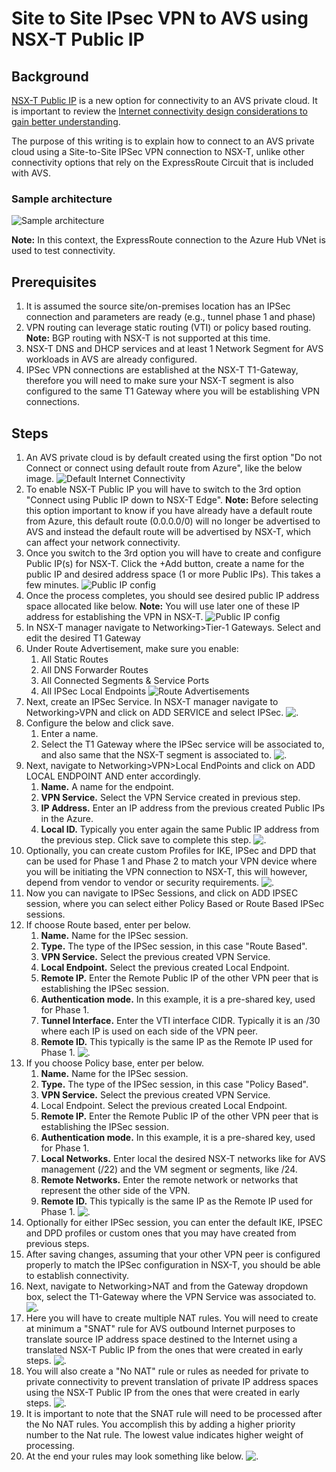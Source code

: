 # Site to Site IPsec VPN to AVS using NSX-T Public IP

## Background

[NSX-T Public IP](https://learn.microsoft.com/azure/azure-vmware/enable-public-ip-nsx-edge) is a new option for connectivity to an AVS private cloud. It is important to review the [Internet connectivity design considerations to gain better understanding](https://learn.microsoft.com/azure/azure-vmware/concepts-design-public-internet-access).

The purpose of this writing is to explain how to connect to an AVS private cloud using a Site-to-Site IPSec VPN connection to NSX-T, unlike other connectivity options that rely on the ExpressRoute Circuit that is included with AVS.

### Sample architecture

![Sample architecture](./media/nsx-t-public-ip-vpn.png)

**Note:** In this context, the ExpressRoute connection to the Azure Hub VNet is used to test connectivity.  

## Prerequisites  

1. It is assumed the source site/on-premises location has an IPSec connection and parameters are ready (e.g., tunnel phase 1 and phase)
1. VPN routing can leverage static routing (VTI) or policy based routing. **Note:** BGP routing with NSX-T is not supported at this time.
1. NSX-T DNS and DHCP services and at least 1 Network Segment for AVS workloads  in  AVS are already configured.
1. IPSec VPN connections are established at the NSX-T T1-Gateway, therefore you will need to make sure your NSX-T segment is also configured to the same T1 Gateway where you will be establishing VPN connections.


## Steps

1. An AVS private cloud is by default created using the first option "Do not Connect or connect using default route from Azure", like the below image.
![Default Internet Connectivity](./media/avs-default-internet-connectivity.png)
1. To enable NSX-T Public IP you will have to switch to the 3rd option "Connect using Public IP down to NSX-T Edge". **Note:** Before selecting this option important to know if you have already have a default route from Azure, this default route (0.0.0.0/0) will no longer be advertised to AVS and instead the default route will be advertised by NSX-T, which can affect your network connectivity.
1. Once you switch to the 3rd option you will have to create and configure Public IP(s) for NSX-T. Click the +Add button, create a name for the public IP and desired address space (1 or more Public IPs). This takes a few minutes.
![Public IP config](./media/avs-nsx-it-public-ip-config.png)
1. Once the process completes, you should see desired public IP address space allocated like below. **Note:** You will use later one of these IP address for establishing the VPN in NSX-T.
![Public IP config](./media/avs-nsx-it-public-ip-config-done.png)
1. In NSX-T manager navigate to Networking>Tier-1 Gateways. Select and edit the desired T1 Gateway
1. Under Route Advertisement, make sure you enable:
    1. All Static Routes
    1. All DNS Forwarder Routes
    1. All Connected Segments & Service Ports
    1. All IPSec Local Endpoints
![Route Advertisements](./media/nsx-t-t1-route-advertisements.png)
1. Next, create an IPSec Service. In NSX-T manager navigate to Networking>VPN and click on ADD SERVICE and select IPSec.
![.](./media/nsx-t-ipsec-service.png)
1. Configure the below and click save.
    1. Enter a name.
    1. Select the T1 Gateway where the IPSec service will be associated to, and also same that the NSX-T segment is associated to.
![.](./media/nsx-t-ipsec-service-config.png)
1. Next, navigate to Networking>VPN>Local EndPoints and click on ADD LOCAL ENDPOINT AND enter accordingly.
    1. **Name.** A name for the endpoint.
    1. **VPN Service.** Select the VPN Service created in previous step.
    1. **IP Address.** Enter an IP address from the previous created Public IPs in the Azure.
    1. **Local ID.** Typically you enter again the same Public IP address from the previous step. Click save to complete this step.
![.](./media/nsx-t-ipsec-local-endpoint.png)
1. Optionally, you can create custom Profiles for IKE, IPSec and DPD that can be used for Phase 1 and Phase 2 to match your VPN device where you will be initiating the VPN connection to NSX-T, this will however, depend from vendor to vendor or security requirements.
![.](./media/nsx-t-ipsec-profiles.png)
1. Now you can navigate to IPSec Sessions, and click on ADD IPSEC session, where you can select either Policy Based or Route Based IPSec sessions. 
1. If choose Route based, enter per below.
    1. **Name.** Name for the IPSec session.
    1. **Type.** The type of the IPSec session, in this case "Route Based".
    1. **VPN Service.** Select the previous created VPN Service.
    1. **Local Endpoint.** Select the previous created Local Endpoint.
    1. **Remote IP.** Enter the Remote Public IP of the other VPN peer that is establishing the IPSec session.
    1. **Authentication mode.** In this example, it is a pre-shared key, used for Phase 1.
    1. **Tunnel Interface.** Enter the VTI interface CIDR. Typically it is an /30 where each IP is used on each side of the VPN peer.
    1. **Remote ID.** This typically is the same IP as the Remote IP used for Phase 1.
    ![.](./media/nsx-t-ipsec-route-base-session.png)
1. If you choose Policy base, enter per below.
    1. **Name.** Name for the IPSec session.
    1. **Type.** The type of the IPSec session, in this case "Policy Based".
    1. **VPN Service.** Select the previous created VPN Service.
    1. Local Endpoint. Select the previous created Local Endpoint.
    1. **Remote IP.** Enter the Remote Public IP of the other VPN peer that is establishing the IPSec session.
    1. **Authentication mode.** In this example, it is a pre-shared key, used for Phase 1.
    1. **Local Networks.** Enter local the desired NSX-T networks like for AVS management (/22) and the VM segment or segments, like /24.
    1. **Remote Networks.** Enter the remote network or networks that represent the other side of the VPN.
    1. **Remote ID.** This typically is the same IP as the Remote IP used for Phase 1.
    ![.](./media/nsx-t-ipsec-policy-base-session.png)
1. Optionally for either IPSec session, you can enter the default IKE, IPSEC and DPD profiles or custom ones that you may have created from previous steps.
1. After saving changes, assuming that your other VPN peer is configured properly to match the IPSec configuration in NSX-T, you should be able to establish connectivity.
1. Next, navigate to Networking>NAT and from the Gateway dropdown box, select the T1-Gateway where the VPN Service was associated to.
![.](./media/nsx-t-nat.png)
1. Here you will have to create multiple NAT rules. You will need to create at minimum a "SNAT" rule for AVS outbound Internet purposes to translate source IP address space destined to the Internet using a translated NSX-T Public IP from the ones that were created in early steps.
![.](./media/nsx-t-nat-snat-rule.png)
1. You will also create a "No NAT" rule or rules as needed for private to private connectivity to prevent translation of private IP address spaces using the NSX-T Public IP from the ones that were created in early steps.
![.](./media/nsx-t-nat-no-nat-rule.png)
1. It is important to note that the SNAT rule will need to be processed after the No NAT rules. You accomplish this by adding a higher priority number to the Nat rule. The lowest value indicates higher weight of processing.
1. At the end your rules may look something like below.
![.](./media/nsx-t-nat-rules.png)

